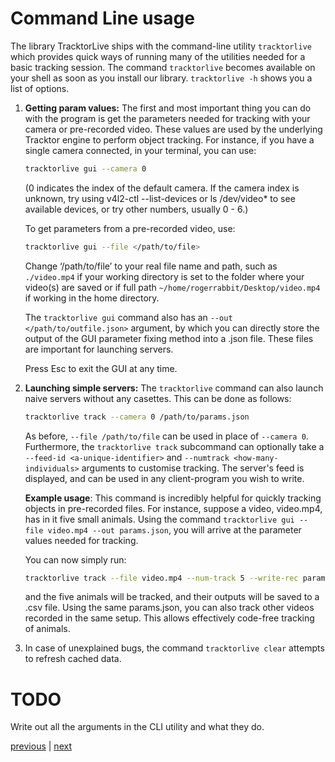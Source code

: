 # Command Line usage

The library TracktorLive ships with the command-line utility `tracktorlive`
which provides quick ways of running many of the utilities needed for a basic
tracking session. 
The command `tracktorlive` becomes available on your shell as soon as you
install our library. `tracktorlive -h` shows you a list of options. 

1. **Getting param values:** The first and most important
thing you can do with the program is get the parameters needed for tracking with
your camera or pre-recorded video. 
These values are used by the underlying Tracktor engine to perform object
tracking.
For instance, if you have a single camera
connected, in your terminal, you can use:

    ```bash
    tracktorlive gui --camera 0
    ```

    (0 indicates the index of the default camera. If the camera index is
    unknown, try using v4l2-ctl --list-devices or ls /dev/video* to see
    available devices, or try other numbers, usually 0 - 6.)

    To get parameters from a pre-recorded video, use:

    ```bash
    tracktorlive gui --file </path/to/file>
    ```

    Change ‘/path/to/file’ to your real file name and path, such as
    `./video.mp4`
    if your working directory is set to the folder where your video(s) are saved
        or if full path `~/home/rogerrabbit/Desktop/video.mp4` if working in the
        home directory.

    The `tracktorlive gui` command also has an `--out </path/to/outfile.json>`
    argument, by which you can directly store the output of the GUI parameter fixing
    method into a .json file. These files are important for launching servers.

    Press Esc to exit the GUI at any time.

2. **Launching simple servers:** The `tracktorlive` command can also launch
   naive servers without any casettes. This can be done as follows:

   ```bash
   tracktorlive track --camera 0 /path/to/params.json
   ```

    As before, `--file /path/to/file` can be used in place of `--camera 0`.
    Furthermore, the `tracktorlive track` subcommand can optionally take
    a `--feed-id <a-unique-identifier>` and `--numtrack <how-many-individuals>` arguments to
    customise tracking. The server's feed is displayed, and can be used in any
    client-program you wish to write.


    **Example usage**:
    This command is incredibly helpful for quickly tracking objects in
    pre-recorded files. For instance, suppose a video, video.mp4, has in it five
    small animals. Using the command `tracktorlive gui --file video.mp4 --out params.json`, you
    will arrive at the parameter values needed for tracking.

    You can now simply run:

    ```bash
    tracktorlive track --file video.mp4 --num-track 5 --write-rec params.json
    ```

    and the five animals will be tracked, and their outputs will be saved to a
    .csv file. Using the same params.json, you can also track other videos
    recorded in the same setup. This allows effectively code-free tracking of
    animals.

3. In case of unexplained bugs, the command `tracktorlive clear` attempts to
   refresh cached data.


# **TODO**

Write out all the arguments in the CLI utility and what they do.

[previous](03-installation.md) | [next](05-core-concepts.md)
